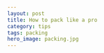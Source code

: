 ```yaml
---
layout: post
title: How to pack like a pro
category: tips
tags: packing
hero_image: packing.jpg
---
```



